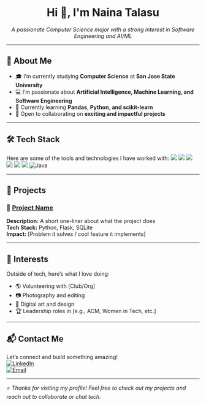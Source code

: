 <h1 align="center">Hi 👋, I'm Naina Talasu</h1>
<p align="center">
  <em>A passionate Computer Science major with a strong interest in Software Engineering and AI/ML</em>
</p>

---

## 🧠 About Me
- 🎓 I’m currently studying **Computer Science** at **San Jose State University**
- 💻 I’m passionate about **Artificial Intelligence, Machine Learning, and Software Engineering**
- 🌱 Currently learning **Pandas**, **Python**, **and scikit-learn**
- 🤝 Open to collaborating on **exciting and impactful projects**


---

## 🛠️ Tech Stack

Here are some of the tools and technologies I have worked with:
<img src="https://img.shields.io/badge/Eclipse-2C2255?style=flat&logo=eclipseide&logoColor=white" /> <img src="https://img.shields.io/badge/IntelliJ%20IDEA-000000?style=flat&logo=intellijidea&logoColor=white" /> <img src="https://img.shields.io/badge/Python-3776AB?style=flat&logo=python&logoColor=white" /> <img src="https://img.shields.io/badge/Pandas-150458?style=flat&logo=pandas&logoColor=white" /> <img src="https://img.shields.io/badge/NumPy-013243?style=flat&logo=numpy&logoColor=white" /> <img src="https://img.shields.io/badge/scikit--learn-F7931E?style=flat&logo=scikitlearn&logoColor=white" /> ![Java](https://img.shields.io/badge/Java-17-007396?style=flat&logo=java&logoColor=white)</p>
</p>


---

## 🚀 Projects

### 📌 [Project Name](https://github.com/yourusername/project-repo)
**Description:** A short one-liner about what the project does  
**Tech Stack:** Python, Flask, SQLite  
**Impact:** [Problem it solves / cool feature it implements]




---

## 🎯 Interests

Outside of tech, here’s what I love doing:

- 🌎 Volunteering with [Club/Org]
- 📷 Photography and editing
- 🎨 Digital art and design
- 🏆 Leadership roles in [e.g., ACM, Women in Tech, etc.]

---

## 📬 Contact Me

Let’s connect and build something amazing!  
[![LinkedIn](https://img.shields.io/badge/LinkedIn-blue?style=flat&logo=linkedin)](https://www.linkedin.com/in/naina-talasu)  
[![Email](https://img.shields.io/badge/Email-red?style=flat&logo=gmail)](mailto:naina.talasu@sjsu.edu)  

---

⭐️ *Thanks for visiting my profile! Feel free to check out my projects and reach out to collaborate or chat tech.*


<!--
**ntalasu/ntalasu** is a ✨ _special_ ✨ repository because its `README.md` (this file) appears on your GitHub profile.

Here are some ideas to get you started:

- 🔭 I’m currently working on ...
- 🌱 I’m currently learning ...
- 👯 I’m looking to collaborate on ...
- 🤔 I’m looking for help with ...
- 💬 Ask me about ...
- 📫 How to reach me: ...
- 😄 Pronouns: ...
- ⚡ Fun fact: ...
-->
